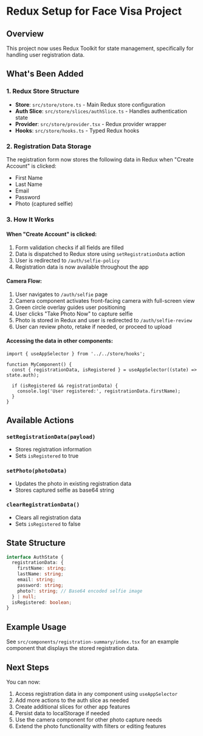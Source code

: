# Redux Setup for Face Visa Project

## Overview
This project now uses Redux Toolkit for state management, specifically for handling user registration data.

## What's Been Added

### 1. Redux Store Structure
- **Store**: `src/store/store.ts` - Main Redux store configuration
- **Auth Slice**: `src/store/slices/authSlice.ts` - Handles authentication state
- **Provider**: `src/store/provider.tsx` - Redux provider wrapper
- **Hooks**: `src/store/hooks.ts` - Typed Redux hooks

### 2. Registration Data Storage
The registration form now stores the following data in Redux when "Create Account" is clicked:
- First Name
- Last Name
- Email
- Password
- Photo (captured selfie)

### 3. How It Works

#### When "Create Account" is clicked:
1. Form validation checks if all fields are filled
2. Data is dispatched to Redux store using `setRegistrationData` action
3. User is redirected to `/auth/selfie-policy`
4. Registration data is now available throughout the app

#### Camera Flow:
1. User navigates to `/auth/selfie` page
2. Camera component activates front-facing camera with full-screen view
3. Green circle overlay guides user positioning
4. User clicks "Take Photo Now" to capture selfie
5. Photo is stored in Redux and user is redirected to `/auth/selfie-review`
6. User can review photo, retake if needed, or proceed to upload

#### Accessing the data in other components:
```tsx
import { useAppSelector } from '../../store/hooks';

function MyComponent() {
  const { registrationData, isRegistered } = useAppSelector((state) => state.auth);
  
  if (isRegistered && registrationData) {
    console.log('User registered:', registrationData.firstName);
  }
}
```

## Available Actions

### `setRegistrationData(payload)`
- Stores registration information
- Sets `isRegistered` to true

### `setPhoto(photoData)`
- Updates the photo in existing registration data
- Stores captured selfie as base64 string

### `clearRegistrationData()`
- Clears all registration data
- Sets `isRegistered` to false

## State Structure
```typescript
interface AuthState {
  registrationData: {
    firstName: string;
    lastName: string;
    email: string;
    password: string;
    photo?: string; // Base64 encoded selfie image
  } | null;
  isRegistered: boolean;
}
```

## Example Usage
See `src/components/registration-summary/index.tsx` for an example component that displays the stored registration data.

## Next Steps
You can now:
1. Access registration data in any component using `useAppSelector`
2. Add more actions to the auth slice as needed
3. Create additional slices for other app features
4. Persist data to localStorage if needed
5. Use the camera component for other photo capture needs
6. Extend the photo functionality with filters or editing features
